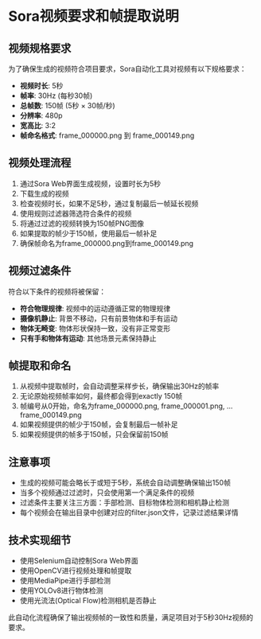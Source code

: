 # Sora视频要求和帧提取说明

## 视频规格要求

为了确保生成的视频符合项目要求，Sora自动化工具对视频有以下规格要求：

- **视频时长**: 5秒
- **帧率**: 30Hz (每秒30帧)
- **总帧数**: 150帧 (5秒 × 30帧/秒)
- **分辨率**: 480p
- **宽高比**: 3:2
- **帧命名格式**: frame_000000.png 到 frame_000149.png

## 视频处理流程

1. 通过Sora Web界面生成视频，设置时长为5秒
2. 下载生成的视频
3. 检查视频时长，如果不足5秒，通过复制最后一帧延长视频
4. 使用规则过滤器筛选符合条件的视频
5. 将通过过滤的视频转换为150帧PNG图像
6. 如果提取的帧少于150帧，使用最后一帧补足
7. 确保帧命名为frame_000000.png到frame_000149.png

## 视频过滤条件

符合以下条件的视频将被保留：

- **符合物理规律**: 视频中的运动遵循正常的物理规律
- **摄像机静止**: 背景不移动，只有前景物体和手有运动
- **物体无畸变**: 物体形状保持一致，没有非正常变形
- **只有手和物体有运动**: 其他场景元素保持静止

## 帧提取和命名

1. 从视频中提取帧时，会自动调整采样步长，确保输出30Hz的帧率
2. 无论原始视频帧率如何，最终都会得到exactly 150帧
3. 帧编号从0开始，命名为frame_000000.png, frame_000001.png, ... frame_000149.png
4. 如果视频提供的帧少于150帧，会复制最后一帧补足
5. 如果视频提供的帧多于150帧，只会保留前150帧

## 注意事项

- 生成的视频可能会略长于或短于5秒，系统会自动调整确保输出150帧
- 当多个视频通过过滤时，只会使用第一个满足条件的视频
- 过滤条件主要关注三方面：手部检测、目标物体检测和相机静止检测
- 每个视频会在输出目录中创建对应的filter.json文件，记录过滤结果详情

## 技术实现细节

- 使用Selenium自动控制Sora Web界面
- 使用OpenCV进行视频处理和帧提取
- 使用MediaPipe进行手部检测
- 使用YOLOv8进行物体检测
- 使用光流法(Optical Flow)检测相机是否静止

此自动化流程确保了输出视频帧的一致性和质量，满足项目对于5秒30Hz视频的要求。 